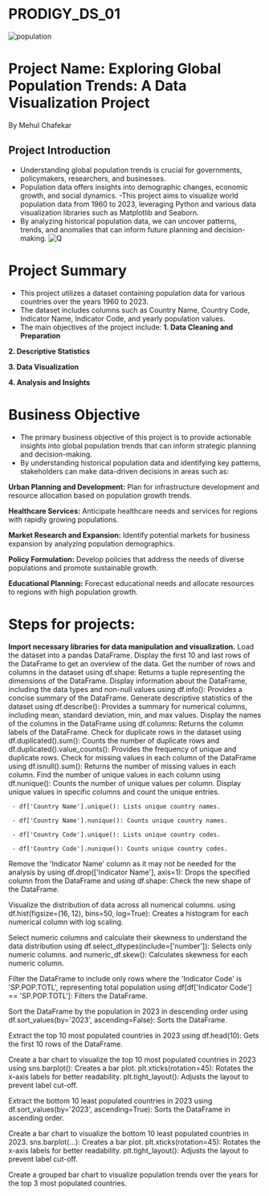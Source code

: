 # PRODIGY_DS_01
![population](https://github.com/user-attachments/assets/643961ed-5d1d-41d6-8c6d-5a25df0b1028)

# Project Name: Exploring Global Population Trends: A Data Visualization Project
By Mehul Chafekar
## Project Introduction
- Understanding global population trends is crucial for governments, policymakers, researchers, and businesses.
- Population data offers insights into demographic changes, economic growth, and social dynamics.
-This project aims to visualize world population data from 1960 to 2023, leveraging Python and various data visualization libraries such as Matplotlib and Seaborn.
- By analyzing historical population data, we can uncover patterns, trends, and anomalies that can inform future planning and decision-making.
![Q](https://github.com/user-attachments/assets/da964da6-5956-4b13-abbc-00d7a1df9831)
# Project Summary
- This project utilizes a dataset containing population data for various countries over the years 1960 to 2023.
- The dataset includes columns such as Country Name, Country Code, Indicator Name, Indicator Code, and yearly population values.
- The main objectives of the project include:
**1. Data Cleaning and Preparation**

**2. Descriptive Statistics**

**3. Data Visualization**

**4. Analysis and Insights**

# Business Objective
- The primary business objective of this project is to provide actionable insights into global population trends that can inform strategic planning and decision-making.
- By understanding historical population data and identifying key patterns, stakeholders can make data-driven decisions in areas such as:
  
**Urban Planning and Development:**
   Plan for infrastructure development and resource allocation based on population growth trends.
   
**Healthcare Services:**
   Anticipate healthcare needs and services for regions with rapidly growing populations.
   
**Market Research and Expansion:**
   Identify potential markets for business expansion by analyzing population demographics.

**Policy Formulation:**
   Develop policies that address the needs of diverse populations and promote sustainable growth.

**Educational Planning:**
   Forecast educational needs and allocate resources to regions with high population growth.

   # Steps for projects:

   **Import necessary libraries for data manipulation and visualization.**
   Load the dataset into a pandas DataFrame.
   Display the first 10 and last rows of the DataFrame to get an overview of the data.
   Get the number of rows and columns in the dataset using df.shape: Returns a tuple representing the dimensions of the DataFrame.
   Display information about the DataFrame, including the data types and non-null values using df.info(): Provides a concise summary of the DataFrame.
   Generate descriptive statistics of the dataset using df.describe(): Provides a summary for numerical columns, including mean, standard deviation, min, and max values.
   Display the names of the columns in the DataFrame using df.columns: Returns the column labels of the DataFrame.
   Check for duplicate rows in the dataset using df.duplicated().sum(): Counts the number of duplicate rows and df.duplicated().value_counts(): Provides the frequency of unique and duplicate rows.
   Check for missing values in each column of the DataFrame using df.isnull().sum(): Returns the number of missing values in each column.
   Find the number of unique values in each column using df.nunique(): Counts the number of unique values per column.
   Display unique values in specific columns and count the unique entries.

     - df['Country Name'].unique(): Lists unique country names.

     - df['Country Name'].nunique(): Counts unique country names.

     - df['Country Code'].unique(): Lists unique country codes.

     - df['Country Code'].nunique(): Counts unique country codes.

  Remove the 'Indicator Name' column as it may not be needed for the analysis by using df.drop(['Indicator Name'], axis=1): Drops the specified column from the DataFrame
  and using df.shape: Check the new shape of the DataFrame.

  Visualize the distribution of data across all numerical columns.
  using df.hist(figsize=(16, 12), bins=50, log=True): Creates a histogram for each numerical column with log scaling.

  Select numeric columns and calculate their skewness to understand the data distribution using df.select_dtypes(include=['number']): Selects only numeric columns.
  and numeric_df.skew(): Calculates skewness for each numeric column.

  Filter the DataFrame to include only rows where the 'Indicator Code' is 'SP.POP.TOTL', representing total population using df[df['Indicator Code'] == 'SP.POP.TOTL']: Filters the DataFrame.

  Sort the DataFrame by the population in 2023 in descending order using df.sort_values(by='2023', ascending=False): Sorts the DataFrame.

  Extract the top 10 most populated countries in 2023 using df.head(10): Gets the first 10 rows of the DataFrame.

  Create a bar chart to visualize the top 10 most populated countries in 2023 using
   sns.barplot(): Creates a bar plot.
   plt.xticks(rotation=45): Rotates the x-axis labels for better readability.
   plt.tight_layout(): Adjusts the layout to prevent label cut-off.

  Extract the bottom 10 least populated countries in 2023 using 
   df.sort_values(by='2023', ascending=True): Sorts the DataFrame in ascending order.

  Create a bar chart to visualize the bottom 10 least populated countries in 2023.
   sns.barplot(...): Creates a bar plot.
   plt.xticks(rotation=45): Rotates the x-axis labels for better readability.
   plt.tight_layout(): Adjusts the layout to prevent label cut-off.

  Create a grouped bar chart to visualize population trends over the years for the top 3 most populated countries.
   


